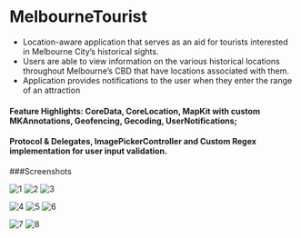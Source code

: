 # MelbourneTourist

- Location-aware application that serves as an aid for tourists interested in Melbourne City’s historical sights. 
- Users are able to view information on the various historical locations throughout Melbourne’s CBD that have locations associated with them. 
- Application provides notifications to the user when they enter the range of an attraction
 
#### Feature Highlights: CoreData, CoreLocation, MapKit with custom MKAnnotations, Geofencing, Gecoding, UserNotifications;
#### Protocol & Delegates, ImagePickerController and Custom Regex implementation for user input validation.

###Screenshots

![1](https://user-images.githubusercontent.com/18983389/96945170-a9686b80-1528-11eb-86c6-7a18cc2ca428.png)    ![2](https://user-images.githubusercontent.com/18983389/96945194-bf762c00-1528-11eb-8ccb-d3a1fce3a98a.png)    ![3](https://user-images.githubusercontent.com/18983389/96945214-ca30c100-1528-11eb-8be3-df05813e4817.png)

![4](https://user-images.githubusercontent.com/18983389/96945521-b6398f00-1529-11eb-8ea8-128c95698ff3.png)   ![5](https://user-images.githubusercontent.com/18983389/96945527-bb96d980-1529-11eb-90f4-d4e6838756ac.png)   ![6](https://user-images.githubusercontent.com/18983389/96945530-c0f42400-1529-11eb-945f-f45b7561f0fc.png)

![7](https://user-images.githubusercontent.com/18983389/96945727-3b24a880-152a-11eb-8c8a-d45bdd6fd8c1.png)    ![8](https://user-images.githubusercontent.com/18983389/96945737-4081f300-152a-11eb-9979-ffb6f0deb5e9.png)
